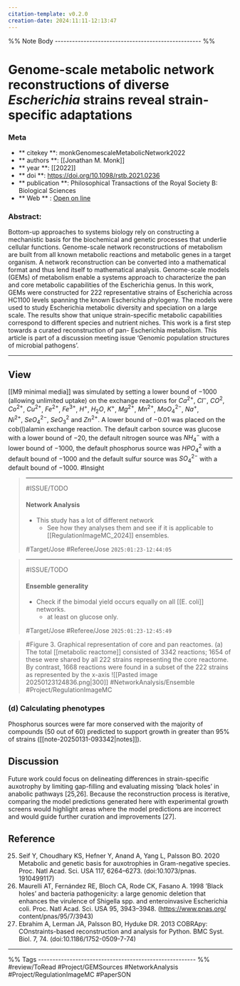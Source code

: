 ```yaml
---
citation-template: v0.2.0
creation-date: 2024:11:11-12:13:47
---
```


%% Note Body --------------------------------------------------- %%
# Genome-scale metabolic network reconstructions of diverse <i>Escherichia</i> strains reveal strain-specific adaptations

### Meta
- ** citekey **: monkGenomescaleMetabolicNetwork2022
- ** authors **: [[Jonathan M. Monk]]
- ** year **: [[2022]]
- ** doi **: https://doi.org/10.1098/rstb.2021.0236
- ** publication **: Philosophical Transactions of the Royal Society B: Biological Sciences
- ** Web ** : [Open on line](https://royalsocietypublishing.org/doi/10.1098/rstb.2021.0236)


### Abstract:
Bottom-up approaches to systems biology rely on constructing a mechanistic basis for the biochemical and genetic processes that underlie cellular functions. Genome-scale network reconstructions of metabolism are built from all known metabolic reactions and metabolic genes in a target organism. A network reconstruction can be converted into a mathematical format and thus lend itself to mathematical analysis. Genome-scale models (GEMs) of metabolism enable a systems approach to characterize the pan and core metabolic capabilities of the Escherichia genus. In this work, GEMs were constructed for 222 representative strains of Escherichia across HC1100 levels spanning the known Escherichia phylogeny. The models were used to study Escherichia metabolic diversity and speciation on a large scale. The results show that unique strain-specific metabolic capabilities correspond to different species and nutrient niches. This work is a first step towards a curated reconstruction of pan- Escherichia metabolism. This article is part of a discussion meeting issue ‘Genomic population structures of microbial pathogens’.

___

## View

[[M9 minimal media]] was simulated by setting a lower bound of −1000 (allowing unlimited uptake) on the exchange reactions for $Ca^{2+}$, $Cl^{−}$, $CO^{2}$, $Co^{2+}$, $Cu^{2+}$, $Fe^{2+}$, $Fe^{3+}$, $H^{+}$, $H_{2}O$, $K^{+}$, $Mg^{2+}$, $Mn^{2+}$, $MoO^{2−}_4$, $Na^{+}$, $Ni^{2+}$, $SeO^{2−}_4$, $SeO^{2}_{3}$ and $Zn^{2+}$. A lower bound of −0.01 was placed on the cob(I)alamin exchange reaction. The default carbon source was glucose with a lower bound of −20, the default nitrogen source was $NH_4^{−}$ with a lower bound of −1000, the default phosphorus source was $HPO^2_4$ with a default bound of −1000 and the default sulfur source was $SO^{2−}_4$ with a default bound of −1000. #Insight 


> ***
> #ISSUE/TODO
> 
> #### Network Analysis
> 
>  - This study has a lot of different network
> 	 - See how they analyses them and see if it is applicable to [[RegulationImageMC_2024]] ensembles. 
> 
> 
> #Target/Jose #Referee/Jose
> `2025:01:23-12:44:05`

> ***
> #ISSUE/TODO
> 
> #### Ensemble generality
> 
> - Check if the bimodal yield occurs equally on all [[E. coli]] networks.
> 	- at least on glucose only.
> 
> #Target/Jose #Referee/Jose
> `2025:01:23-12:45:49`


> #Figure 3. Graphical representation of core and pan reactomes. (a) The total [[metabolic reactome]] consisted of 3342 reactions; 1654 of these were shared by all 222 strains representing the core reactome. By contrast, 1668 reactions were found in a subset of the 222 strains as represented by the x-axis
> ![[Pasted image 20250123124836.png|300]]
> #NetworkAnalysis/Ensemble #Project/RegulationImageMC 

### (d) Calculating phenotypes

Phosphorus sources were far more conserved with the majority of compounds (50 out of 60) predicted to support growth in greater than 95% of strains ([[note-20250131-093342|notes]]).

## Discussion

Future work could focus on delineating differences in strain-specific auxotrophy by limiting gap-filling and evaluating missing ‘black holes’ in anabolic pathways [25,26]. Because the reconstruction process is iterative, comparing the model predictions generated here with experimental growth screens would highlight areas where the model predictions are incorrect and would guide further curation and improvements [27].

## Reference

25. Seif Y, Choudhary KS, Hefner Y, Anand A, Yang L, Palsson BO. 2020 Metabolic and genetic basis for auxotrophies in Gram-negative species. Proc. Natl Acad. Sci. USA 117, 6264–6273. (doi:10.1073/pnas. 1910499117)
26. Maurelli AT, Fernández RE, Bloch CA, Rode CK, Fasano A. 1998 ’Black holes’ and bacteria pathogenicity: a large genomic deletion that enhances the virulence of Shigella spp. and enteroinvasive Escherichia coli. Proc. Natl Acad. Sci. USA 95, 3943–3948. (https://www.pnas.org/ content/pnas/95/7/3943)
32. Ebrahim A, Lerman JA, Palsson BO, Hyduke DR. 2013 COBRApy: COnstraints-based reconstruction and analysis for Python. BMC Syst. Biol. 7, 74. (doi:10.1186/1752-0509-7-74)
___
%% Tags  ------------------------------------------------------- %%
#review/ToRead
#Project/GEMSources 
#NetworkAnalysis 
#Project/RegulationImageMC 
#PaperSON 